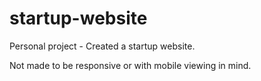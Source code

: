 # startup-website

Personal project - Created a startup website.

Not made to be responsive or with mobile viewing in mind.